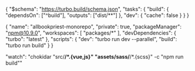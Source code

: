 {
  "$schema": "https://turbo.build/schema.json",
  "tasks": {
    "build": {
      "dependsOn": ["^build"],
      "outputs": ["dist/**"]
    },
    "dev": {
      "cache": false
    }
  }
}


{
  "name": "allbookpriest-monorepo",
  "private": true,
  "packageManager": "npm@10.9.0",
  "workspaces": [
    "packages/*"
  ],
  "devDependencies": {
    "turbo": "latest"
  },
  "scripts": {
    "dev": "turbo run dev --parallel",
    "build": "turbo run build"
  }
}

"watch": "chokidar \"src/**/*.{vue,js}\" \"assets/sass/**/*.{scss}\" -c \"npm run build\""